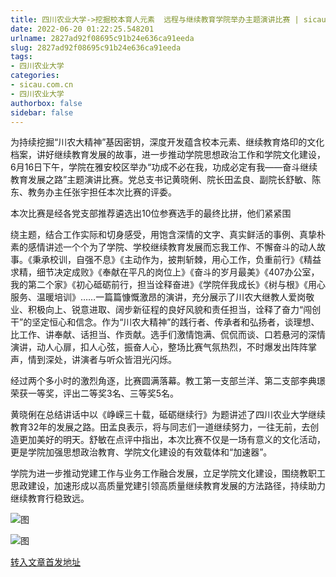 ```yaml
---
title: 四川农业大学->挖掘校本育人元素  远程与继续教育学院举办主题演讲比赛 | sicau.com.cn
date: 2022-06-20 01:22:25.548201
urlname: 2827ad92f08695c91b24e636ca91eeda
slug: 2827ad92f08695c91b24e636ca91eeda
tags: 
- 四川农业大学
categories:
- sicau.com.cn
- 四川农业大学
authorbox: false
sidebar: false
---
```

为持续挖掘“川农大精神”基因密钥，深度开发蕴含校本元素、继续教育烙印的文化档案，讲好继续教育发展的故事，进一步推动学院思想政治工作和学院文化建设，6月16日下午，学院在雅安校区举办“功成不必在我，功成必定有我——奋斗继续教育发展之路”主题演讲比赛。党总支书记黄晓俐、院长田孟良、副院长舒敏、陈东、教务办主任张宇担任本次比赛的评委。

本次比赛是经各党支部推荐遴选出10位参赛选手的最终比拼，他们紧紧围
<!--more-->
绕主题，结合工作实际和切身感受，用饱含深情的文字、真实鲜活的事例、真挚朴素的感情讲述一个个为了学院、学校继续教育发展而忘我工作、不懈奋斗的动人故事。《秉承校训，自强不息》《主动作为，披荆斩棘，用心工作，负重前行》《精益求精，细节决定成败》《奉献在平凡的岗位上》《奋斗的岁月最美》《407办公室，我的第二个家》《初心砥砺前行，担当诠释奋进》《学院伴我成长》《树与根》《用心服务、温暖培训》……一篇篇慷慨激昂的演讲，充分展示了川农大继教人爱岗敬业、积极向上、锐意进取、阔步新征程的良好风貌和责任担当，诠释了奋力“闯创干”的坚定恒心和信念。作为“川农大精神”的践行者、传承者和弘扬者，谈理想、比工作、讲奉献、话担当、作贡献。选手们激情饱满、侃侃而谈、口若悬河的深情演讲，动人心扉，扣人心弦，振奋人心，整场比赛气氛热烈，不时爆发出阵阵掌声，情到深处，讲演者与听众皆泪光闪烁。

经过两个多小时的激烈角逐，比赛圆满落幕。教工第一支部兰洋、第二支部李典璟荣获一等奖，评出二等奖3名、三等奖5名。

黄晓俐在总结讲话中以《峥嵘三十载，砥砺继续行》为题讲述了四川农业大学继续教育32年的发展之路。田孟良表示，将与同志们一道继续努力，一往无前，去创造更加美好的明天。舒敏在点评中指出，本次比赛不仅是一场有意义的文化活动，更是学院加强思想政治教育、学院文化建设的有效载体和“加速器”。

学院为进一步推动党建工作与业务工作融合发展，立足学院文化建设，围绕教职工思政建设，加速形成以高质量党建引领高质量继续教育发展的方法路径，持续助力继续教育行稳致远。

![图](https://news.sicau.edu.cn/__local/6/D4/05/63E938F5039AAB33060070F8613_8BE8CFDD_34690.jpg)

![图](https://news.sicau.edu.cn/__local/5/10/53/23B3BCF7AEB78008B5F9CB1DADE_F42841AE_271F8.jpg)

[转入文章首发地址](https://news.sicau.edu.cn/info/1078/68446.htm)